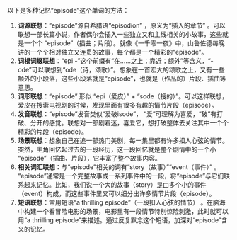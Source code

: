 以下是多种记忆“episode”这个单词的方法：
1. **词源联想**：“episode”源自希腊语“episodion” ，原义为“插入的章节” 。可以联想一部长篇小说，作者偶尔会插入一些独立又和主线相关的小故事，这些就是一个个 “episode”（插曲；片段）。就像《一千零一夜》中，山鲁佐德每晚讲的一个个相对独立又连贯的故事，每个都是一个精彩的“episode”。
2. **词根词缀联想**：“epi -”这个前缀有“在……之上；靠近；额外”等含义，“-ode”可以联想到“ode（诗，颂歌）”。想象在一首宏大的颂歌之上，又有一些额外的小段落，这些小段落就是“episode”，也就是（作品的）片段、插曲等意思。
3. **词形联想**：“episode” 形似 “epi（爱皮）” + “sode（搜的）”。可以这样联想，爱皮在搜索电视剧的时候，发现里面有很多有趣的情节片段（episode）。
4. **发音联想**：“episode”发音类似“爱破isode”， “爱”可理解为喜爱，“破”有打破、分开的感觉。联想对一部剧着迷，喜爱它，想打破整体去关注其中一个个精彩的片段（episode）。
5. **场景联想**：想象自己在追一部热门美剧，每一集里都有许多扣人心弦的情节。突然，主角回忆起过去的一段经历，这一段回忆就是整个剧情中的一个小 “episode”（插曲、片段），它丰富了整个故事内容。
6. **相关词汇联想**：与“episode”相关的词有“story（故事）”“event（事件）” 。 “episode”通常是一个完整故事或一系列事件中的一段，将“episode”与它们联系起来记忆。比如，我们说一个大的故事（story）是由多个小的事件（event）构成，而这些事件里又可以细分出许多情节片段（episode）。
7. **短语联想**：常用短语“a thrilling episode”（一段扣人心弦的情节） 。在脑海中构建一个看冒险电影的场景，电影里有一段情节特别惊险刺激，此时就可以用“a thrilling episode”来描述。通过反复默念这个短语，加深对“episode”含义的记忆。 